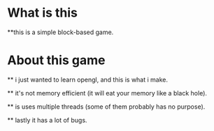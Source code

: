 # What is this
**this is a simple block-based game.

# About this game
** i just wanted to learn opengl, and this is what i make.

** it's not memory efficient (it will eat your memory like a black hole).

** is uses multiple threads (some of them probably has no purpose).

** lastly it has a lot of bugs.


